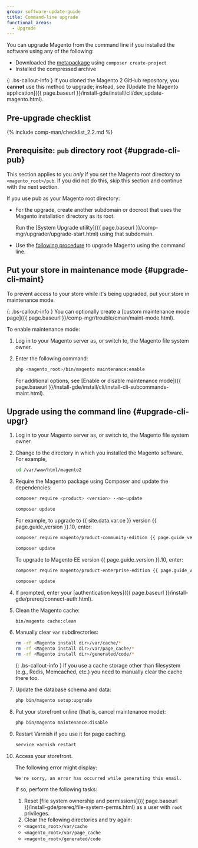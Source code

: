 ```yaml
---
group: software-update-guide
title: Command-line upgrade
functional_areas:
  - Upgrade
---
```


You can upgrade Magento from the command line if you installed the software using any of the following:

*  Downloaded the [metapackage](https://glossary.magento.com/metapackage) using `composer create-project`
*  Installed the compressed archive

{: .bs-callout-info }
If you cloned the Magento 2 GitHub repository, you **cannot** use this method to upgrade; instead, see [Update the Magento application]({{ page.baseurl }}/install-gde/install/cli/dev_update-magento.html).

## Pre-upgrade checklist

{% include comp-man/checklist_2.2.md %}

## Prerequisite: `pub` directory root {#upgrade-cli-pub}

This section applies to you *only* if you set the Magento root directory to `<magento_root>/pub`.
If you did not do this, skip this section and continue with the next section.

If you use pub as your Magento root directory:

*  For the upgrade, create another subdomain or docroot that uses the Magento installation directory as its root.

   Run the [System Upgrade utility]({{ page.baseurl }}/comp-mgr/upgrader/upgrade-start.html) using that subdomain.

*  Use the [following procedure](#upgrade-cli-upgr) to upgrade Magento using the command line.

## Put your store in maintenance mode {#upgrade-cli-maint}

To prevent access to your store while it's being upgraded, put your store in maintenance mode.

{: .bs-callout-info }
You can optionally create a [custom maintenance mode page]({{ page.baseurl }}/comp-mgr/trouble/cman/maint-mode.html).

To enable maintenance mode:

1. Log in to your Magento server as, or switch to, the Magento file system owner.
1. Enter the following command:

   ```bash
   php <magento_root>/bin/magento maintenance:enable
   ```

   For additional options, see [Enable or disable maintenance mode]({{ page.baseurl }}/install-gde/install/cli/install-cli-subcommands-maint.html).

## Upgrade using the command line {#upgrade-cli-upgr}

1. Log in to your Magento server as, or switch to, the Magento file system owner.
1. Change to the directory in which you installed the Magento software. For example,

   ```bash
   cd /var/www/html/magento2
   ```

1. Require the Magento package using Composer and update the dependencies:

   ```bash
   composer require <product> <version> --no-update
   ```

   ```bash
   composer update
   ```

   For example, to upgrade to {{ site.data.var.ce }} version {{ page.guide_version }}.10, enter:

   ```bash
   composer require magento/product-community-edition {{ page.guide_version }}.10 --no-update
   ```

   ```bash
   composer update
   ```

   To upgrade to Magento EE version {{ page.guide_version }}.10, enter:

   ```bash
   composer require magento/product-enterprise-edition {{ page.guide_version }}.10 --no-update
   ```

   ```bash
   composer update
   ```

1. If prompted, enter your [authentication keys]({{ page.baseurl }}/install-gde/prereq/connect-auth.html).

1. Clean the Magento cache:

   ```bash
   bin/magento cache:clean
   ```

1. Manually clear `var` subdirectories:

   ```bash
   rm -rf <Magento install dir>/var/cache/*
   rm -rf <Magento install dir>/var/page_cache/*
   rm -rf <Magento install dir>/generated/code/*
   ```

   {: .bs-callout-info }
   If you use a cache storage other than filesystem (e.g., Redis, Memcached, etc.) you need to manually clear the cache there too.

1. Update the database schema and data:

   ```bash
   php bin/magento setup:upgrade
   ```

1. Put your storefront online (that is, cancel maintenance mode):

   ```bash
   php bin/magento maintenance:disable
   ```

1. Restart Varnish if you use it for page caching.

   ```bash
   service varnish restart
   ```

1. Access your storefront.

   The following error might display:

   ```terminal
   We're sorry, an error has occurred while generating this email.
   ```

   If so, perform the following tasks:

   1. Reset [file system ownership and permissions]({{ page.baseurl }}/install-gde/prereq/file-system-perms.html) as a user with `root` privileges.
   1. Clear the following directories and try again:
     *  `<magento_root>/var/cache`
     *  `<magento_root>/var/page_cache`
     *  `<magento_root>/generated/code`
